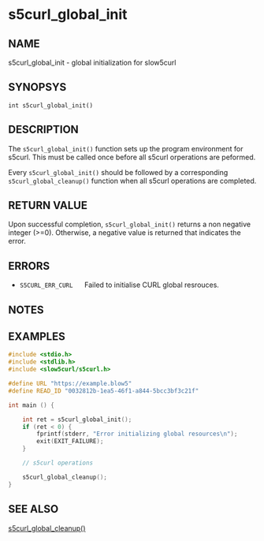 # s5curl_global_init

## NAME
s5curl_global_init - global initialization for slow5curl

## SYNOPSYS
`int s5curl_global_init()`

## DESCRIPTION
The `s5curl_global_init()` function sets up the program environment for s5curl. This must be called once before all s5curl orperations are peformed.

Every `s5curl_global_init()` should be followed by a corresponding `s5curl_global_cleanup()` function when all s5curl operations are completed.

## RETURN VALUE
Upon successful completion, `s5curl_global_init()` returns a non negative integer (>=0). Otherwise, a negative value is returned that indicates the error.

## ERRORS

* `S5CURL_ERR_CURL`
    &nbsp;&nbsp;&nbsp;&nbsp; Failed to initialise CURL global resrouces.

## NOTES

## EXAMPLES
```c
#include <stdio.h>
#include <stdlib.h>
#include <slow5curl/s5curl.h>

#define URL "https://example.blow5"
#define READ_ID "0032812b-1ea5-46f1-a844-5bcc3bf3c21f"

int main () {

    int ret = s5curl_global_init();
    if (ret < 0) {
        fprintf(stderr, "Error initializing global resources\n");
        exit(EXIT_FAILURE);
    }

    // s5curl operations

    s5curl_global_cleanup();
}
```

## SEE ALSO
[s5curl_global_cleanup()](s5curl_global_cleanup.md)